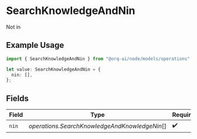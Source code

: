 # SearchKnowledgeAndNin

Not in

## Example Usage

```typescript
import { SearchKnowledgeAndNin } from "@orq-ai/node/models/operations";

let value: SearchKnowledgeAndNin = {
  nin: [],
};
```

## Fields

| Field                                         | Type                                          | Required                                      | Description                                   |
| --------------------------------------------- | --------------------------------------------- | --------------------------------------------- | --------------------------------------------- |
| `nin`                                         | *operations.SearchKnowledgeAndKnowledgeNin*[] | :heavy_check_mark:                            | N/A                                           |